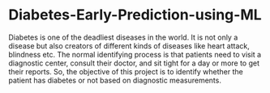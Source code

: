 # Diabetes-Early-Prediction-using-ML
Diabetes is one of the deadliest diseases in the world. It is not only a disease but also creators of different kinds of diseases like heart attack, blindness etc. The normal identifying process is that patients need to visit a diagnostic center, consult their doctor, and sit tight for a day or more to get their reports. So, the objective of this project is to identify whether the patient has diabetes or not based on diagnostic measurements.
